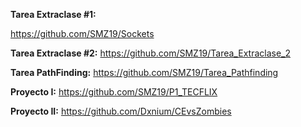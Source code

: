 **Tarea Extraclase #1:**

https://github.com/SMZ19/Sockets

**Tarea Extraclase #2:**
https://github.com/SMZ19/Tarea_Extraclase_2

**Tarea PathFinding:**
https://github.com/SMZ19/Tarea_Pathfinding

**Proyecto I:**
https://github.com/SMZ19/P1_TECFLIX

**Proyecto II:**
https://github.com/Dxnium/CEvsZombies
